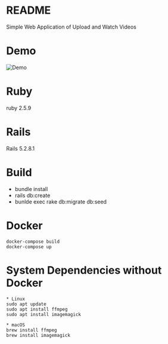 # README

Simple Web Application of Upload and Watch Videos

# Demo

![Demo](https://im2.ezgif.com/tmp/ezgif-2-82ac770fa3.gif)

# Ruby 
ruby 2.5.9

# Rails
Rails 5.2.8.1

# Build 
* bundle install
* rails db:create 
* bunlde exec rake db:migrate db:seed 

# Docker
```
docker-compose build
docker-compose up
```

# System Dependencies without Docker
```
* Linux
sudo apt update
sudo apt install ffmpeg
sudo apt install imagemagick

* macOS
brew install ffmpeg
brew install imagemagick
```
